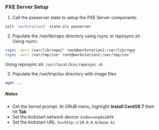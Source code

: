 
### PXE Server Setup


1. Call the pxeserver state to setup the PXE Server components
 ```bash
salt 'workstation1' state.sls pxeserver
```

2. Populate the /var/lib/repo directory using rsync or reposync.sh  
Using rsync: 
 ```bash
rsync -avrz /var/lib/repo/* root@workstation2:/var/lib/repo
rsync -avrz /var/tmp/iso* root@workstation2:/var/tmp/iso```
```
Using reposync.sh: `/usr/local/bin/reposync.sh`

3. Populate the /var/tmp/iso directory with image files
 ```bash
 wget ...
 ```

##### Notes

- Get the kernel prompt: At GRUB menu, highlight **Install CentOS 7** then hit **Tab**
- Set the kickstart network device: `ksdev=enp0s20f0`
- Set the kickstart URL: `ks=http://10.0.0.6/base.ks` 
 
